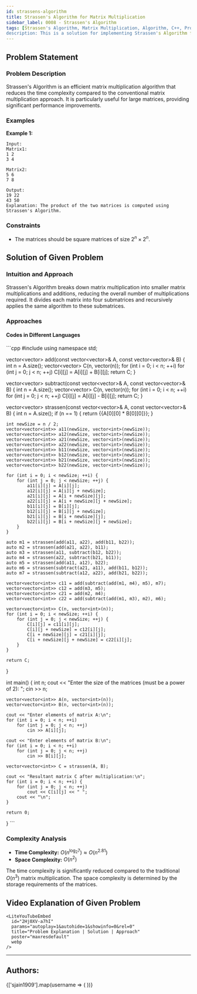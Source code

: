 ```yaml
---
id: strassens-algorithm
title: Strassen's Algorithm for Matrix Multiplication
sidebar_label: 0008 - Strassen's Algorithm
tags: [Strassen's Algorithm, Matrix Multiplication, Algorithm, C++, Problem Solving]
description: This is a solution for implementing Strassen's Algorithm for efficient matrix multiplication.
---
```


## Problem Statement 

### Problem Description

Strassen's Algorithm is an efficient matrix multiplication algorithm that reduces the time complexity compared to the conventional matrix multiplication approach. It is particularly useful for large matrices, providing significant performance improvements.

### Examples

**Example 1:**

```plaintext
Input: 
Matrix1: 
1 2
3 4

Matrix2:
5 6
7 8

Output: 
19 22
43 50
Explanation: The product of the two matrices is computed using Strassen's Algorithm.

```

### Constraints

- The matrices should be square matrices of size $2^n \times 2^n$.

## Solution of Given Problem

### Intuition and Approach

Strassen's Algorithm breaks down matrix multiplication into smaller matrix multiplications and additions, reducing the overall number of multiplications required. It divides each matrix into four submatrices and recursively applies the same algorithm to these submatrices.

### Approaches

#### Codes in Different Languages

<Tabs>
  <TabItem value="cpp" label="C++">
  <SolutionAuthor name="sjain1909"/>
   ```cpp
    #include <bits/stdc++.h>
    using namespace std;

vector<vector<int>> add(const vector<vector<int>>& A, const vector<vector<int>>& B) {
    int n = A.size();
    vector<vector<int>> C(n, vector<int>(n));
    for (int i = 0; i < n; ++i)
        for (int j = 0; j < n; ++j)
            C[i][j] = A[i][j] + B[i][j];
    return C;
}

vector<vector<int>> subtract(const vector<vector<int>>& A, const vector<vector<int>>& B) {
    int n = A.size();
    vector<vector<int>> C(n, vector<int>(n));
    for (int i = 0; i < n; ++i)
        for (int j = 0; j < n; ++j)
            C[i][j] = A[i][j] - B[i][j];
    return C;
}

vector<vector<int>> strassen(const vector<vector<int>>& A, const vector<vector<int>>& B) {
    int n = A.size();
    if (n == 1) {
        return {{A[0][0] * B[0][0]}};
    }

    int newSize = n / 2;
    vector<vector<int>> a11(newSize, vector<int>(newSize));
    vector<vector<int>> a12(newSize, vector<int>(newSize));
    vector<vector<int>> a21(newSize, vector<int>(newSize));
    vector<vector<int>> a22(newSize, vector<int>(newSize));
    vector<vector<int>> b11(newSize, vector<int>(newSize));
    vector<vector<int>> b12(newSize, vector<int>(newSize));
    vector<vector<int>> b21(newSize, vector<int>(newSize));
    vector<vector<int>> b22(newSize, vector<int>(newSize));

    for (int i = 0; i < newSize; ++i) {
        for (int j = 0; j < newSize; ++j) {
            a11[i][j] = A[i][j];
            a12[i][j] = A[i][j + newSize];
            a21[i][j] = A[i + newSize][j];
            a22[i][j] = A[i + newSize][j + newSize];
            b11[i][j] = B[i][j];
            b12[i][j] = B[i][j + newSize];
            b21[i][j] = B[i + newSize][j];
            b22[i][j] = B[i + newSize][j + newSize];
        }
    }

    auto m1 = strassen(add(a11, a22), add(b11, b22));
    auto m2 = strassen(add(a21, a22), b11);
    auto m3 = strassen(a11, subtract(b12, b22));
    auto m4 = strassen(a22, subtract(b21, b11));
    auto m5 = strassen(add(a11, a12), b22);
    auto m6 = strassen(subtract(a21, a11), add(b11, b12));
    auto m7 = strassen(subtract(a12, a22), add(b21, b22));

    vector<vector<int>> c11 = add(subtract(add(m1, m4), m5), m7);
    vector<vector<int>> c12 = add(m3, m5);
    vector<vector<int>> c21 = add(m2, m4);
    vector<vector<int>> c22 = add(subtract(add(m1, m3), m2), m6);

    vector<vector<int>> C(n, vector<int>(n));
    for (int i = 0; i < newSize; ++i) {
        for (int j = 0; j < newSize; ++j) {
            C[i][j] = c11[i][j];
            C[i][j + newSize] = c12[i][j];
            C[i + newSize][j] = c21[i][j];
            C[i + newSize][j + newSize] = c22[i][j];
        }
    }

    return C;
}

int main() {
    int n;
    cout << "Enter the size of the matrices (must be a power of 2): ";
    cin >> n;

    vector<vector<int>> A(n, vector<int>(n));
    vector<vector<int>> B(n, vector<int>(n));

    cout << "Enter elements of matrix A:\n";
    for (int i = 0; i < n; ++i)
        for (int j = 0; j < n; ++j)
            cin >> A[i][j];

    cout << "Enter elements of matrix B:\n";
    for (int i = 0; i < n; ++i)
        for (int j = 0; j < n; ++j)
            cin >> B[i][j];

    vector<vector<int>> C = strassen(A, B);

    cout << "Resultant matrix C after multiplication:\n";
    for (int i = 0; i < n; ++i) {
        for (int j = 0; j < n; ++j)
            cout << C[i][j] << " ";
        cout << "\n";
    }

    return 0;
}
    ```
  </TabItem>  
</Tabs>

### Complexity Analysis

- **Time Complexity:** $O(n^{\log_2 7}) \approx O(n^{2.81})$
- **Space Complexity:** $O(n^2)$

The time complexity is significantly reduced compared to the traditional  $O(n^3)$ matrix multiplication. The space complexity is determined by the storage requirements of the matrices.

## Video Explanation of Given Problem

    <LiteYouTubeEmbed
      id="2Hj0XV-a7hI"
      params="autoplay=1&autohide=1&showinfo=0&rel=0"
      title="Problem Explanation | Solution | Approach"
      poster="maxresdefault"
      webp 
    />
---

<h2>Authors:</h2>

<div style={{display: 'flex', flexWrap: 'wrap', justifyContent: 'space-between', gap: '10px'}}>
{['sjain1909'].map(username => (
 <Author key={username} username={username} />
))}
</div>
